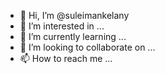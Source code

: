 - 👋 Hi, I’m @suleimankelany
- 👀 I’m interested in ...
- 🌱 I’m currently learning ...
- 💞️ I’m looking to collaborate on ...
- 📫 How to reach me ...

<!---
suleimankelany/suleimankelany is a ✨ special ✨ repository because its `README.md` (this file) appears on your GitHub profile.
You can click the Preview link to take a look at your changes.
--->
